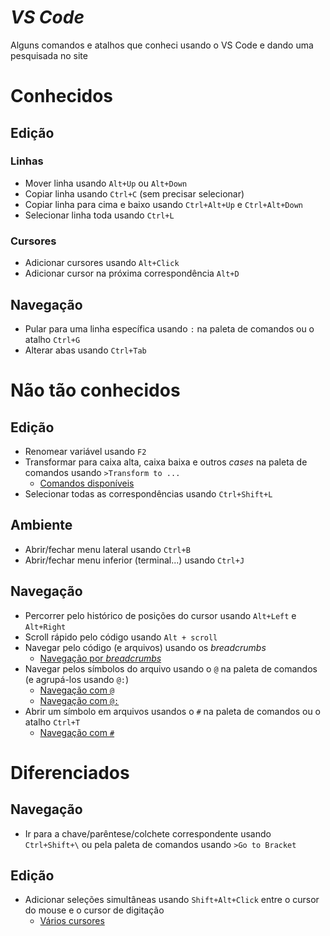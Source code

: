 # **_VS Code_**
Alguns comandos e atalhos que conheci usando o VS Code e dando uma pesquisada no site

# Conhecidos 

## Edição 

### Linhas

- Mover linha usando `Alt+Up` ou `Alt+Down`
- Copiar linha usando `Ctrl+C` (sem precisar selecionar)
- Copiar linha para cima e baixo usando `Ctrl+Alt+Up` e `Ctrl+Alt+Down`
- Selecionar linha toda usando `Ctrl+L`

### Cursores

- Adicionar cursores usando `Alt+Click` 
- Adicionar cursor na próxima correspondência `Alt+D`

## Navegação 

- Pular para uma linha específica usando `:` na paleta de comandos ou o atalho `Ctrl+G`
- Alterar abas usando `Ctrl+Tab`

# Não tão conhecidos

## Edição

- Renomear variável usando `F2`
- Transformar para caixa alta, caixa baixa e outros _cases_ na paleta de comandos usando `>Transform to ...`
  - [Comandos disponíveis](https://user-images.githubusercontent.com/44248592/112474235-1b4e1680-8d4e-11eb-84ff-cf3457367315.png)
- Selecionar todas as correspondências usando `Ctrl+Shift+L`

## Ambiente

- Abrir/fechar menu lateral usando `Ctrl+B`
- Abrir/fechar menu inferior (terminal...) usando `Ctrl+J`

## Navegação

- Percorrer pelo histórico de posições do cursor usando `Alt+Left` e `Alt+Right`
- Scroll rápido pelo código usando `Alt + scroll`
- Navegar pelo código (e arquivos) usando os _breadcrumbs_
  - [Navegação por _breadcrumbs_](https://user-images.githubusercontent.com/44248592/112471764-0d4ac680-8d4b-11eb-9920-6aa29dc612eb.png)
- Navegar pelos símbolos do arquivo usando o `@` na paleta de comandos (e agrupá-los usando `@:`)
   - [Navegação com `@`](https://user-images.githubusercontent.com/44248592/112472034-631f6e80-8d4b-11eb-82fe-2a0fe6a75af9.png)
   - [Navegação com `@:`](https://user-images.githubusercontent.com/44248592/112472827-57807780-8d4c-11eb-9555-aaef1d407f0b.png)
- Abrir um símbolo em arquivos usandos o `#` na paleta de comandos ou o atalho `Ctrl+T`
   - [Navegação com `#`](https://user-images.githubusercontent.com/44248592/112472134-8ba76880-8d4b-11eb-8a90-019b95cc6601.png)

# Diferenciados

## Navegação

- Ir para a chave/parêntese/colchete correspondente usando `Ctrl+Shift+\` ou pela paleta de comandos usando `>Go to Bracket`

## Edição

- Adicionar seleções simultâneas usando `Shift+Alt+Click` entre o cursor do mouse e o cursor de digitação
   - [Vários cursores](https://user-images.githubusercontent.com/44248592/112475654-d0cd9980-8d4f-11eb-96f9-f58d618df803.gif)
